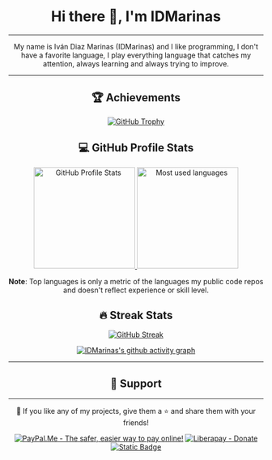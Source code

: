 <div style="text-align: center">

# Hi there 👋, I'm IDMarinas

<hr />

My name is Iván Diaz Marinas (IDMarinas) and I like programming, I don't have a favorite language, I play everything
language that catches my attention, always learning and always trying to improve.

<hr />

## 🏆 Achievements

[![GitHub Trophy](https://github-profile-trophy.vercel.app/?username=idmarinas&theme=dracula)](https://github.com/ryo-ma/github-profile-trophy)

## 💻 GitHub Profile Stats

<a href="https://github.com/anuraghazra/github-readme-stats" target="_blank">
	<img alt="GitHub Profile Stats" height="200" src="https://github-readme-stats.vercel.app/api?username=idmarinas&theme=dracula&show_icons=true&show=prs_merged" />
</a>

<a href="https://github.com/anuraghazra/github-readme-stats" target="_blank">
	<img alt="Most used languages" height="200" src="https://github-readme-stats.vercel.app/api/top-langs/?username=idmarinas&theme=dracula&size_weight=0.5&count_weight=0.5&langs_count=10&layout=compact" />
</a>

**Note**: Top languages is only a metric of the languages my public code repos and doesn't reflect experience or skill
level.

## 🔥 Streak Stats

[![GitHub Streak](https://github-readme-streak-stats.herokuapp.com?user=idmarinas&theme=dracula&border_radius=5&card_height=215)](https://git.io/streak-stats)

[![IDMarinas's github activity graph](https://github-readme-activity-graph.vercel.app/graph?username=idmarinas&theme=dracula)](https://github.com/ashutosh00710/github-readme-activity-graph)

[//]: # (## 💼 Some of my projects)

[//]: # ()

[//]: # ([![Readme Card]&#40;https://github-readme-stats.vercel.app/api/pin/?username=idmarinas&repo=user-bundle&description_lines_count=2&theme=dracula&#41;]&#40;https://github.com/anuraghazra/github-readme-stats&#41;)

[//]: # ([![Readme Card]&#40;https://github-readme-stats.vercel.app/api/pin/?username=idmarinas&repo=common-bundle&description_lines_count=2&theme=dracula&#41;]&#40;https://github.com/anuraghazra/github-readme-stats&#41;)

[//]: # ([![Readme Card]&#40;https://github-readme-stats.vercel.app/api/pin/?username=idmarinas&repo=advertising-bundle&description_lines_count=2&theme=dracula&#41;]&#40;https://github.com/anuraghazra/github-readme-stats&#41;)


<hr />

## ️🖖 Support

<hr />

💙 If you like any of my projects, give them a ⭐ and share them with your friends!

[![PayPal.Me - The safer, easier way to pay online!](https://img.shields.io/badge/donate-help_my_projects-ffaa29.svg?style=for-the-badge&logo=paypal&cacheSeconds=86400)](https://www.paypal.me/idmarinas)
[![Liberapay - Donate](https://img.shields.io/liberapay/receives/IDMarinas.svg?style=for-the-badge&logo=liberapay&cacheSeconds=86400)](https://liberapay.com/IDMarinas/donate)
[![Static Badge](https://img.shields.io/badge/Sponsor-ea4aaa?style=for-the-badge&logo=github&logoColor=white)](https://github.com/sponsors/idmarinas)


</div>

<!--
**idmarinas/idmarinas** is a ✨ _special_ ✨ repository because its `README.md` (this file) appears on your GitHub profile.

Here are some ideas to get you started:

- 🔭 I’m currently working on ...
- 🌱 I’m currently learning ...
- 👯 I’m looking to collaborate on ...
- 🤔 I’m looking for help with ...
- 💬 Ask me about ...
- ⚡ Fun fact: ...
  -->
